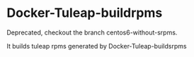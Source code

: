 Docker-Tuleap-buildrpms
========================

Deprecated, checkout the branch centos6-without-srpms.

It builds tuleap rpms generated by Docker-Tuleap-buildsrpms
